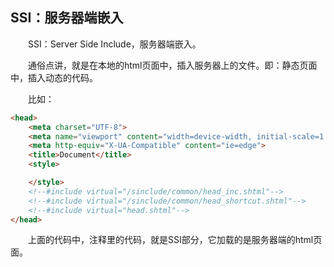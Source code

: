 ## SSI：服务器端嵌入

　　SSI：Server Side Include，服务器端嵌入。

　　通俗点讲，就是在本地的html页面中，插入服务器上的文件。即：静态页面中，插入动态的代码。

　　比如：

```html
<head>
    <meta charset="UTF-8">
    <meta name="viewport" content="width=device-width, initial-scale=1.0">
    <meta http-equiv="X-UA-Compatible" content="ie=edge">
    <title>Document</title>
    <style>

    </style>
    <!--#include virtual="/sinclude/common/head_inc.shtml"-->
    <!--#include virtual="/sinclude/common/head_shortcut.shtml"-->
    <!--#include virtual="head.shtml"-->
</head>
```

　　上面的代码中，注释里的代码，就是SSI部分，它加载的是服务器端的html页面。
